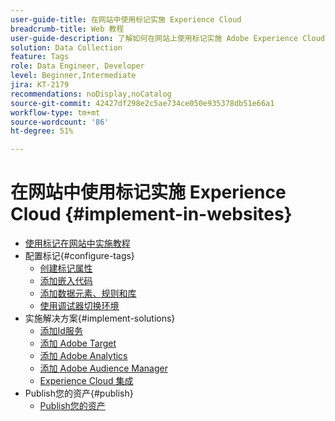 ```yaml
---
user-guide-title: 在网站中使用标记实施 Experience Cloud
breadcrumb-title: Web 教程
user-guide-description: 了解如何在网站上使用标记实施 Adobe Experience Cloud 解决方案。
solution: Data Collection
feature: Tags
role: Data Engineer, Developer
level: Beginner,Intermediate
jira: KT-2179
recommendations: noDisplay,noCatalog
source-git-commit: 42427df298e2c5ae734ce050e935378db51e66a1
workflow-type: tm+mt
source-wordcount: '86'
ht-degree: 51%

---
```



# 在网站中使用标记实施 Experience Cloud {#implement-in-websites}

+ [使用标记在网站中实施教程](overview.md)
+ 配置标记{#configure-tags}
   + [创建标记属性](create-a-property.md)
   + [添加嵌入代码](add-embed-code.md)
   + [添加数据元素、规则和库](add-data-elements-rules.md)
   + [使用调试器切换环境](switch-environments.md)
+ 实施解决方案{#implement-solutions}
   + [添加Id服务](id-service.md)
   + [添加 Adobe Target](target.md)
   + [添加 Adobe Analytics](analytics.md)
   + [添加 Adobe Audience Manager](audience-manager.md)
   + [Experience Cloud 集成](integrations.md)
+ Publish您的资产{#publish}
   + [Publish您的资产](publish.md)
